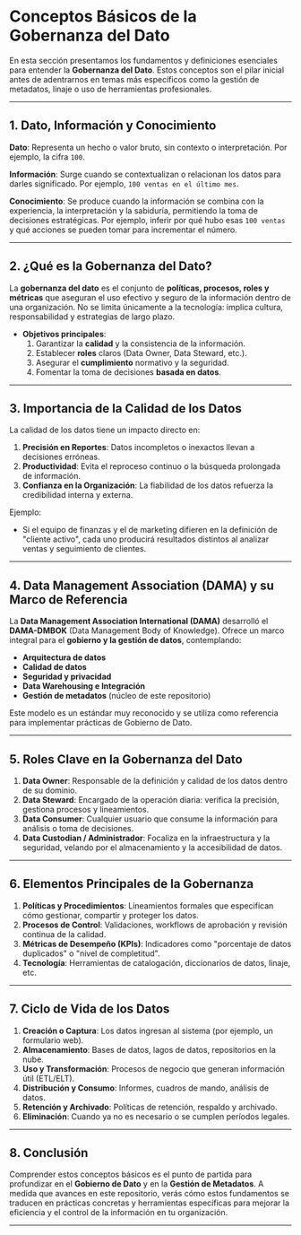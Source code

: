 # Conceptos Básicos de la Gobernanza del Dato

En esta sección presentamos los fundamentos y definiciones esenciales para entender la **Gobernanza del Dato**. Estos conceptos son el pilar inicial antes de adentrarnos en temas más específicos como la gestión de metadatos, linaje o uso de herramientas profesionales.

---

## 1. Dato, Información y Conocimiento

**Dato**: Representa un hecho o valor bruto, sin contexto o interpretación. Por ejemplo, la cifra `100`.

**Información**: Surge cuando se contextualizan o relacionan los datos para darles significado. Por ejemplo, `100 ventas en el último mes`.

**Conocimiento**: Se produce cuando la información se combina con la experiencia, la interpretación y la sabiduría, permitiendo la toma de decisiones estratégicas. Por ejemplo, inferir por qué hubo esas `100 ventas` y qué acciones se pueden tomar para incrementar el número.

---

## 2. ¿Qué es la Gobernanza del Dato?

La **gobernanza del dato** es el conjunto de **políticas, procesos, roles y métricas** que aseguran el uso efectivo y seguro de la información dentro de una organización. No se limita únicamente a la tecnología: implica cultura, responsabilidad y estrategias de largo plazo.

- **Objetivos principales**:
  1. Garantizar la **calidad** y la consistencia de la información.
  2. Establecer **roles** claros (Data Owner, Data Steward, etc.).
  3. Asegurar el **cumplimiento** normativo y la seguridad.
  4. Fomentar la toma de decisiones **basada en datos**.

---

## 3. Importancia de la Calidad de los Datos

La calidad de los datos tiene un impacto directo en:

1. **Precisión en Reportes**: Datos incompletos o inexactos llevan a decisiones erróneas.
2. **Productividad**: Evita el reproceso continuo o la búsqueda prolongada de información.
3. **Confianza en la Organización**: La fiabilidad de los datos refuerza la credibilidad interna y externa.

Ejemplo:
- Si el equipo de finanzas y el de marketing difieren en la definición de "cliente activo", cada uno producirá resultados distintos al analizar ventas y seguimiento de clientes.

---

## 4. Data Management Association (DAMA) y su Marco de Referencia

La **Data Management Association International (DAMA)** desarrolló el **DAMA-DMBOK** (Data Management Body of Knowledge). Ofrece un marco integral para el **gobierno y la gestión de datos**, contemplando:

- **Arquitectura de datos**
- **Calidad de datos**
- **Seguridad y privacidad**
- **Data Warehousing e Integración**
- **Gestión de metadatos** (núcleo de este repositorio)

Este modelo es un estándar muy reconocido y se utiliza como referencia para implementar prácticas de Gobierno de Dato.

---

## 5. Roles Clave en la Gobernanza del Dato

1. **Data Owner**: Responsable de la definición y calidad de los datos dentro de su dominio.
2. **Data Steward**: Encargado de la operación diaria: verifica la precisión, gestiona procesos y lineamientos.
3. **Data Consumer**: Cualquier usuario que consume la información para análisis o toma de decisiones.
4. **Data Custodian / Administrador**: Focaliza en la infraestructura y la seguridad, velando por el almacenamiento y la accesibilidad de datos.

---

## 6. Elementos Principales de la Gobernanza

1. **Políticas y Procedimientos**: Lineamientos formales que especifican cómo gestionar, compartir y proteger los datos.
2. **Procesos de Control**: Validaciones, workflows de aprobación y revisión continua de la calidad.
3. **Métricas de Desempeño (KPIs)**: Indicadores como "porcentaje de datos duplicados" o "nivel de completitud".
4. **Tecnología**: Herramientas de catalogación, diccionarios de datos, linaje, etc.

---

## 7. Ciclo de Vida de los Datos

1. **Creación o Captura**: Los datos ingresan al sistema (por ejemplo, un formulario web).
2. **Almacenamiento**: Bases de datos, lagos de datos, repositorios en la nube.
3. **Uso y Transformación**: Procesos de negocio que generan información útil (ETL/ELT).
4. **Distribución y Consumo**: Informes, cuadros de mando, análisis de datos.
5. **Retención y Archivado**: Políticas de retención, respaldo y archivado.
6. **Eliminación**: Cuando ya no es necesario o se cumplen períodos legales.

---

## 8. Conclusión

Comprender estos conceptos básicos es el punto de partida para profundizar en el **Gobierno de Dato** y en la **Gestión de Metadatos**. A medida que avances en este repositorio, verás cómo estos fundamentos se traducen en prácticas concretas y herramientas específicas para mejorar la eficiencia y el control de la información en tu organización.

---



